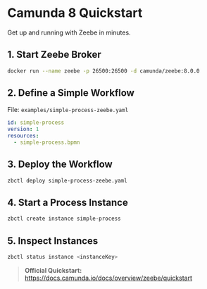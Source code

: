 # Camunda 8 Quickstart

Get up and running with Zeebe in minutes.

## 1. Start Zeebe Broker
```bash
docker run --name zeebe -p 26500:26500 -d camunda/zeebe:8.0.0
```

## 2. Define a Simple Workflow
File: `examples/simple-process-zeebe.yaml`
```yaml
id: simple-process
version: 1
resources:
  - simple-process.bpmn
```

## 3. Deploy the Workflow
```bash
zbctl deploy simple-process-zeebe.yaml
```

## 4. Start a Process Instance
```bash
zbctl create instance simple-process
```

## 5. Inspect Instances
```bash
zbctl status instance <instanceKey>
```

> **Official Quickstart:** https://docs.camunda.io/docs/overview/zeebe/quickstart
